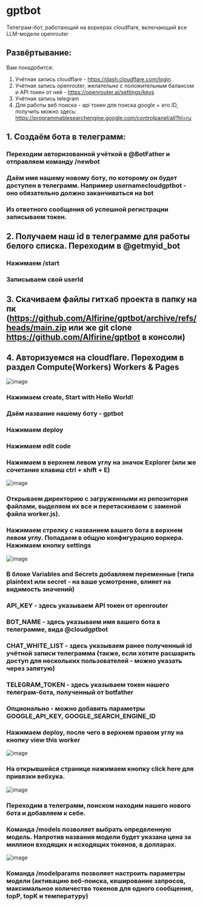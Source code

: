 # gptbot
Телеграм-бот, работающий на воркерах cloudflare, включающий все LLM-модели openrouter
## Развёртывание:
Вам понадобится:
1. Учётная запись cloudflare - https://dash.cloudflare.com/login
2. Учётная запись openrouter, желательно с положительным балансом и API токен от неё - https://openrouter.ai/settings/keys
3. Учётная запись telegram
4. Для работы веб поиска - api токен для поиска google + его ID, получить можно здесь: https://programmablesearchengine.google.com/controlpanel/all?hl=ru

## 1. Создаём бота в телеграмм:
### Переходим авторизованной учёткой в @BotFather и отправляем команду /newbot
### Даём имя нашему новому боту, по которому он будет доступен в телеграмм. Например usernamecloudgptbot - оно обязательно должно заканчиваться на bot
### Из ответного сообщения об успешной регистрации записываем токен.
## 2. Получаем наш id в телеграмме для работы белого списка. Переходим в @getmyid_bot
### Нажимаем  /start
### Записываем свой userId
## 3. Скачиваем файлы гитхаб проекта в папку на пк (https://github.com/Alfirine/gptbot/archive/refs/heads/main.zip или же git clone https://github.com/Alfirine/gptbot в консоли)
## 4. Авторизуемся на cloudflare. Переходим в раздел Compute(Workers) Workers & Pages
![image](https://github.com/user-attachments/assets/8a7b8b64-738a-4282-8a9a-cbc28c19927c)
### Нажимаем create, Start with Hello World!
### Даём название нашему боту - gptbot
### Нажимаем deploy
### Нажимаем edit code
### Нажимаем в верхнем левом углу на значок Explorer (или же сочетание клавиш ctrl + shift + E)
![image](https://github.com/user-attachments/assets/2f0b1142-7cd9-44ba-ac24-bf498601b998)
### Открываем директорию с загруженными из репозитория файлами, выделяем их все и перетаскиваем с заменой файла worker.js). 
### Нажимаем стрелку с названием вашего бота в верхнем левом углу. Попадаем в общую конфигурацию воркера. Нажимаем кнопку settings
![image](https://github.com/user-attachments/assets/b7d38186-0adf-4ac1-966d-93faeeb36e7d)
### В блоке Variables and Secrets добавляем переменные (типа plaintext или secret - на ваше усмотрение, влияет на видимость значений)
### API_KEY - здесь указываем API токен от openrouter
### BOT_NAME - здесь указываем имя вашего бота в телеграмме, вида @cloudgptbot
### CHAT_WHITE_LIST - здесь указываем ранее полученный id учётной записи телеграмма (также, если хотите расшарить доступ для нескольких пользователей - можно указать через запятую)
### TELEGRAM_TOKEN - здесь указываем токен нашего телеграм-бота, полученный от botfather
### Опционально - можно добавить параметры GOOGLE_API_KEY, GOOGLE_SEARCH_ENGINE_ID
### Нажимаем deploy, после чего в верхнем правом углу на кнопку view this worker
![image](https://github.com/user-attachments/assets/109aff9a-29ea-4b72-b02f-1ecddda875bb)
### На открывшейся странице нажимаем кнопку click here для привязки вебхука.
![image](https://github.com/user-attachments/assets/0e59a83b-9a5b-40b2-a273-99ee1f061862)
### Переходим в телеграмм, поиском находим нашего нового бота и добавляем к себе. 

### Команда /models позволяет выбрать определенную модель. Напротив названия модели будет указана цена за миллион входящих и исходящих токенов, в долларах.
![image](https://github.com/user-attachments/assets/beb43bf6-4f85-4385-a13c-668993baf163)
### Команда /modelparams позволяет настроить параметры модели (активацию веб-поиска, кеширование запросов, максимальное количество токенов для одного сообщения, topP, topK и температуру)


